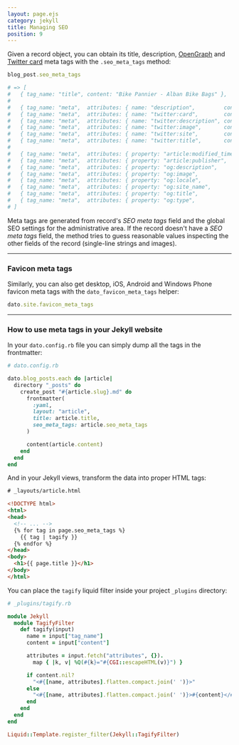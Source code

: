 ```yaml
---
layout: page.ejs
category: jekyll
title: Managing SEO
position: 9
---
```


Given a record object, you can obtain its title, description, [OpenGraph](http://ogp.me/) and [Twitter card](https://dev.twitter.com/cards/overview) meta tags with the `.seo_meta_tags` method:

```ruby
blog_post.seo_meta_tags

# => [
#   { tag_name: "title", content: "Bike Pannier - Alban Bike Bags" },
#
#   { tag_name: "meta",  attributes: { name: "description",         content: "Lorem ipsum..." } },
#   { tag_name: "meta",  attributes: { name: "twitter:card",        content: "summary" } },
#   { tag_name: "meta",  attributes: { name: "twitter:description", content: "Lorem ipsum..." } },
#   { tag_name: "meta",  attributes: { name: "twitter:image",       content: "https://dato-images.imgix.net/72/123-image.png" } },
#   { tag_name: "meta",  attributes: { name: "twitter:site",        content: "@AlbanBikeBags" } }
#   { tag_name: "meta",  attributes: { name: "twitter:title",       content: "Bike Pannier" } },
#
#   { tag_name: "meta",  attributes: { property: "article:modified_time", content: "2017-01-26T09:11:19Z" } },
#   { tag_name: "meta",  attributes: { property: "article:publisher",     content: "https://www.facebook.com/AlbanBags/" } },
#   { tag_name: "meta",  attributes: { property: "og:description",        content: "Lorem ipsum..." } },
#   { tag_name: "meta",  attributes: { property: "og:image",              content: "https://dato-images.imgix.net/72/123-image.png" } },
#   { tag_name: "meta",  attributes: { property: "og:locale",             content: "en_US" } },
#   { tag_name: "meta",  attributes: { property: "og:site_name",          content: "Alban Bike Bags" } },
#   { tag_name: "meta",  attributes: { property: "og:title",              content: "Bike Pannier" } },
#   { tag_name: "meta",  attributes: { property: "og:type",               content: "article" } },
# ]
```

Meta tags are generated from record's *SEO meta tags* field and the global SEO settings for the administrative area. If the record doesn't have a *SEO meta tags* field, the method tries to guess reasonable values inspecting the other fields of the record (single-line strings and images).

---

### Favicon meta tags

Similarly, you can also get desktop, iOS, Android and Windows Phone favicon meta tags with the `dato_favicon_meta_tags` helper:

```ruby
dato.site.favicon_meta_tags

```

---

### How to use meta tags in your Jekyll website

In your `dato.config.rb` file you can simply dump all the tags in the frontmatter:

```ruby
# dato.config.rb

dato.blog_posts.each do |article|
  directory "_posts" do
    create_post "#{article.slug}.md" do
      frontmatter(
        :yaml,
        layout: "article",
        title: article.title,
        seo_meta_tags: article.seo_meta_tags
      )

      content(article.content)
    end
  end
end
```

And in your Jekyll views, transform the data into proper HTML tags:

```html
# _layouts/article.html

<!DOCTYPE html>
<html>
<head>
  <!-- ... -->
  {% for tag in page.seo_meta_tags %}
    {{ tag | tagify }}
  {% endfor %}
</head>
<body>
  <h1>{{ page.title }}</h1>
</body>
</html>
```

You can place the `tagify` liquid filter inside your project `_plugins` directory:

```ruby
# _plugins/tagify.rb

module Jekyll
  module TagifyFilter
    def tagify(input)
      name = input["tag_name"]
      content = input["content"]

      attributes = input.fetch("attributes", {}).
        map { |k, v| %Q(#{k}="#{CGI::escapeHTML(v)}") }

      if content.nil?
        "<#{[name, attributes].flatten.compact.join(' ')}>"
      else
        "<#{[name, attributes].flatten.compact.join(' ')}>#{content}</#{name}>"
      end
    end
  end
end

Liquid::Template.register_filter(Jekyll::TagifyFilter)
```
